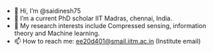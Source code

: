 - 👋 Hi, I’m @saidinesh75
- 👀 I’m a current PhD scholar IIT Madras, chennai, India. 
- 🌱 My research interests include Compressed sensing, information theory and Machine learning.
- 📫 How to reach me: ee20d401@smail.iitm.ac.in (Institute email)

<!---
saidinesh75/saidinesh75 is a ✨ special ✨ repository because its `README.md` (this file) appears on your GitHub profile.
You can click the Preview link to take a look at your changes.
--->

